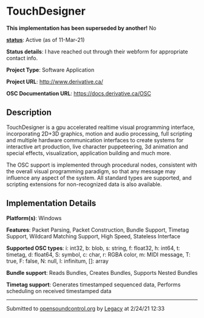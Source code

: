 # TouchDesigner

**This implementation has been superseded by another!**
No

**[status](../implementation-status.html)**: Active (as of 11-Mar-21)

**Status details**: 
I have reached out through their webform for appropriate contact info.

**Project Type**: Software Application

**Project URL**: <http://www.derivative.ca/>

**OSC Documentation URL**: <https://docs.derivative.ca/OSC>

## Description

TouchDesigner is a gpu accelerated realtime visual programming interface, incorporating 2D+3D graphics, motion and audio processing, full scripting and multiple hardware communication interfaces to create systems for interactive art production, live character puppeteering, 3d animation and special effects, visualization, application building and much more. <p> The OSC support is implemented through procedural nodes, consistent with the overall visual programming paradigm, so that any message may influence any aspect of the system. All standard types are supported, and scripting extensions for non-recognized data is also available.

## Implementation Details

**Platform(s)**: Windows

**Features**: Packet Parsing, Packet Construction, Bundle Support, Timetag Support, Wildcard Matching Support, High Speed, Stateless Interface

**Supported OSC types**: i: int32, b: blob, s: string, f: float32, h: int64, t: timetag, d: float64, S: symbol, c: char, r: RGBA color, m: MIDI message, T: true, F: false, N: null, I: infinitum, []: array

**Bundle support**: Reads Bundles, Creates Bundles, Supports Nested Bundles

**Timetag support**: Generates timestamped sequenced data, Performs scheduling on received timestamped data

---
Submitted to [opensoundcontrol.org](https://opensoundcontrol.org) by [Legacy](https://web.archive.org) at 2/24/21 12:33
